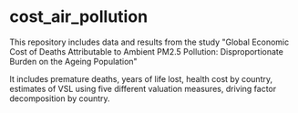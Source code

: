 # cost_air_pollution
This repository includes data and results from the study "Global Economic Cost of Deaths Attributable to Ambient PM2.5 Pollution: Disproportionate Burden on the Ageing Population"

It includes premature deaths, years of life lost, health cost by country, estimates of VSL using five different valuation measures, driving factor decomposition by country. 


